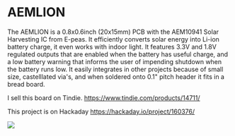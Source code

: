 # AEMLION
The AEMLION is a 0.8x0.6inch (20x15mm) PCB with the AEM10941 Solar Harvesting IC from E-peas. It efficiently converts solar energy into Li-ion battery charge, it even works with indoor light. It features 3.3V and 1.8V regulated outputs that are enabled when the battery has useful charge, and a low battery warning that informs the user of impending shutdown when the battery runs low. It easily integrates in other projects because of small size, castelllated via's, and when soldered onto 0.1" pitch header it fits in a bread board.

I sell this board on Tindie. https://www.tindie.com/products/14711/

This project is on Hackaday https://hackaday.io/project/160376/

<img src="https://cdn.tindiemedia.com/images/resize/rtLNhoHg2xrtx8yb_0rGWI1vXPY=/p/full-fit-in/2400x1600/i/20561/products/2018-09-09T11%3A50%3A51.697Z-deze.jpg">
